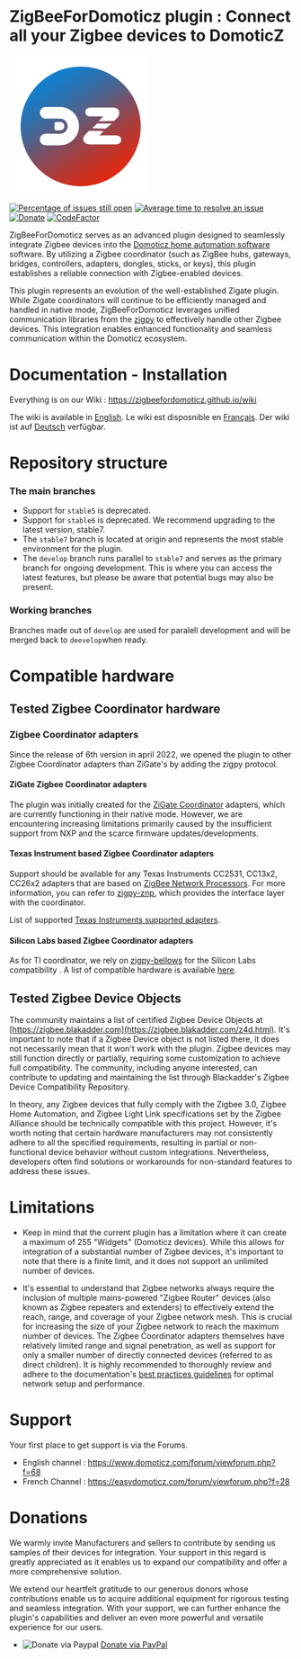 # ZigBeeForDomoticz plugin : Connect all your Zigbee devices to DomoticZ

![Zigbee for Domoticz](https://github.com/zigbeefordomoticz/Domoticz-Zigbee/blob/stable6/images/Z4D-200.png?raw=true )

[![Percentage of issues still open](http://isitmaintained.com/badge/open/zigbeefordomoticz/Domoticz-Zigbee.svg)](http://isitmaintained.com/project/zigbeefordomoticz/Domoticz-Zigbee "Percentage of issues still open")
[![Average time to resolve an issue](http://isitmaintained.com/badge/resolution/zigbeefordomoticz/Domoticz-Zigbee.svg)](http://isitmaintained.com/project/zigbeefordomoticz/Domoticz-Zigbee "Average time to resolve an issue")
[![Donate](https://img.shields.io/badge/Donate-PayPal-green.svg)](https://paypal.me/pipiche "Donate via PayPal")
[![CodeFactor](https://www.codefactor.io/repository/github/zigbeefordomoticz/domoticz-zigbee/badge/stable6)](https://www.codefactor.io/repository/github/zigbeefordomoticz/domoticz-zigbee/overview/stable6)

ZigBeeForDomoticz serves as an advanced plugin designed to seamlessly integrate Zigbee devices into the [Domoticz home automation software](https://www.domoticz.com/) software. By utilizing a Zigbee coordinator (such as ZigBee hubs, gateways, bridges, controllers, adapters, dongles, sticks, or keys), this plugin establishes a reliable connection with Zigbee-enabled devices.

This plugin represents an evolution of the well-established Zigate plugin. While Zigate coordinators will continue to be efficiently managed and handled in native mode, ZigBeeForDomoticz leverages unified communication libraries from the [zigpy](https://github.com/zigpy/zigpy) to effectively handle other Zigbee devices. This integration enables enhanced functionality and seamless communication within the Domoticz ecosystem.

# Documentation - Installation

Everything is on our Wiki : <https://zigbeefordomoticz.github.io/wiki>

The wiki is available in [English](https://zigbeefordomoticz.github.io/wiki/en-eng/).
Le wiki est disposnible en [Français](https://zigbeefordomoticz.github.io/wiki/fr-fr/).
Der wiki ist auf [Deutsch](https://zigbeefordomoticz.github.io/wiki/nl-dut/) verfügbar.

# Repository structure

### The main branches

* Support for `stable5` is deprecated.
* Support for `stable6` is deprecated. We recommend upgrading to the latest version, stable7.
* The `stable7` branch is located at origin and represents the most stable environment for the plugin.
* The `develop` branch runs parallel to `stable7` and serves as the primary branch for ongoing development. This is where you can access the latest features, but please be aware that potential bugs may also be present.

### Working branches

Branches made out of `develop` are used for paralell development and will be merged back to `deevelop`when ready.

# Compatible hardware

## Tested Zigbee Coordinator hardware

### Zigbee Coordinator adapters

Since the release of 6th version in april 2022, we opened the plugin to other Zigbee Coordinator adapters than ZiGate's by adding the zigpy protocol.

#### ZiGate Zigbee Coordinator adapters

The plugin was initially created for the [ZiGate Coordinator](https://zigate.fr) adapters, which are currently functioning in their native mode. However, we are encountering increasing limitations primarily caused by the insufficient support from NXP and the scarce firmware updates/developments.

#### Texas Instrument based Zigbee Coordinator adapters

Support should be available for any Texas Instruments CC2531, CC13x2, CC26x2 adapters that are based on [ZigBee Network Processors](http://dev.ti.com/tirex/content/simplelink_zigbee_sdk_plugin_2_20_00_06/docs/zigbee_user_guide/html/zigbee/introduction.html). For more information, you can refer to [zigpy-znp](https://github.com/zigpy/zigpy-znp), which provides the interface layer with the coordinator.

List of supported [Texas Instruments supported adapters](https://www.zigbee2mqtt.io/guide/adapters/#recommended).

#### Silicon Labs based Zigbee Coordinator adapters

As for TI coordinator, we rely on [zigpy-bellows](https://github.com/zigpy/bellows) for the Silicon Labs compatibility . A list of compatible hardware is available [here](https://github.com/zigpy/bellows#hardware-requirement).

## Tested Zigbee Device Objects

The community maintains a list of certified Zigbee Device Objects at [https://zigbee.blakadder.com](https://zigbee.blakadder.com/z4d.html). It's important to note that if a Zigbee Device object is not listed there, it does not necessarily mean that it won't work with the plugin. Zigbee devices may still function directly or partially, requiring some customization to achieve full compatibility. The community, including anyone interested, can contribute to updating and maintaining the list through Blackadder's Zigbee Device Compatibility Repository.

In theory, any Zigbee devices that fully comply with the Zigbee 3.0, Zigbee Home Automation, and Zigbee Light Link specifications set by the Zigbee Alliance should be technically compatible with this project. However, it's worth noting that certain hardware manufacturers may not consistently adhere to all the specified requirements, resulting in partial or non-functional device behavior without custom integrations. Nevertheless, developers often find solutions or workarounds for non-standard features to address these issues.


# Limitations

* Keep in mind that the current plugin has a limitation where it can create a maximum of 255 "Widgets" (Domoticz devices). While this allows for integration of a substantial number of Zigbee devices, it's important to note that there is a finite limit, and it does not support an unlimited number of devices.

* It's essential to understand that Zigbee networks always require the inclusion of multiple mains-powered "Zigbee Router" devices (also known as Zigbee repeaters and extenders) to effectively extend the reach, range, and coverage of your Zigbee network mesh. This is crucial for increasing the size of your Zigbee network to reach the maximum number of devices. The Zigbee Coordinator adapters themselves have relatively limited range and signal penetration, as well as support for only a smaller number of directly connected devices (referred to as direct children). It is highly recommended to thoroughly review and adhere to the documentation's [best practices guidelines](https://zigbeefordomoticz.github.io/wiki/en-eng/HowTo_Build-a-ZigBee-network.html) for optimal network setup and performance.


# Support

Your first place to get support is via the Forums.

* English channel : <https://www.domoticz.com/forum/viewforum.php?f=68>
* French Channel : <https://easydomoticz.com/forum/viewforum.php?f=28>

# Donations

We warmly invite Manufacturers and sellers to contribute by sending us samples of their devices for integration. Your support in this regard is greatly appreciated as it enables us to expand our compatibility and offer a more comprehensive solution.

We extend our heartfelt gratitude to our generous donors whose contributions enable us to acquire additional equipment for rigorous testing and seamless integration. With your support, we can further enhance the plugin's capabilities and deliver an even more powerful and versatile experience for our users.

* <img src="https://www.pipiche.fr//pp.svg" width="24" height="24" alt="Donate via Paypal"/> <a href="https://paypal.me/pipiche">Donate via PayPal</a>
<br/>
